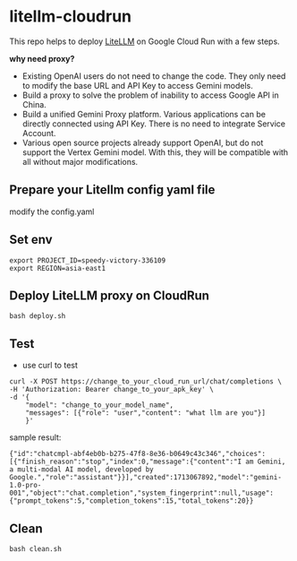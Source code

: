 # litellm-cloudrun
This repo helps to deploy [LiteLLM](https://github.com/BerriAI/litellm) on Google Cloud Run with a few steps. 

**why need proxy?**
- Existing OpenAI users do not need to change the code. They only need to modify the base URL and API Key to access Gemini models.
- Build a proxy to solve the problem of inability to access Google API in China.
- Build a unified Gemini Proxy platform. Various applications can be directly connected using API Key. There is no need to integrate Service Account. 
- Various open source projects already support OpenAI, but do not support the Vertex Gemini model. With this, they will be compatible with all without major modifications.

## Prepare your Litellm config yaml file
modify the config.yaml

## Set env
```
export PROJECT_ID=speedy-victory-336109
export REGION=asia-east1
```
## Deploy LiteLLM proxy on CloudRun
```
bash deploy.sh
```

## Test
- use curl to test
```
curl -X POST https://change_to_your_cloud_run_url/chat/completions \
-H 'Authorization: Bearer change_to_your_apk_key' \
-d '{
    "model": "change_to_your_model_name", 
    "messages": [{"role": "user","content": "what llm are you"}]
    }'
```
sample result:
```
{"id":"chatcmpl-abf4eb0b-b275-47f8-8e36-b0649c43c346","choices":[{"finish_reason":"stop","index":0,"message":{"content":"I am Gemini, a multi-modal AI model, developed by Google.","role":"assistant"}}],"created":1713067892,"model":"gemini-1.0-pro-001","object":"chat.completion","system_fingerprint":null,"usage":{"prompt_tokens":5,"completion_tokens":15,"total_tokens":20}}
```

## Clean
```
bash clean.sh
```
